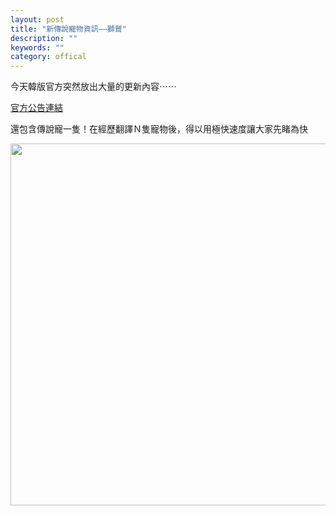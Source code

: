 ```yaml
---
layout: post
title: "新傳說寵物資訊——獅鷲"
description: ""
keywords: ""
category: offical
---
```

<p>今天韓版官方突然放出大量的更新內容⋯⋯</p><p><span class="label label-default"><a href="http://cafe.naver.com/mstoneage/200050 ">官方公告連結</a></span></p><p>還包含傳說寵一隻！在經歷翻譯Ｎ隻寵物後，得以用極快速度讓大家先睹為快</p><p><a href="http://i.imgbox.com/vQiTN5P0.jpg"><img class="alignnone" src="http://i.imgbox.com/vQiTN5P0.jpg" width="769" height="579" /></a></p>
